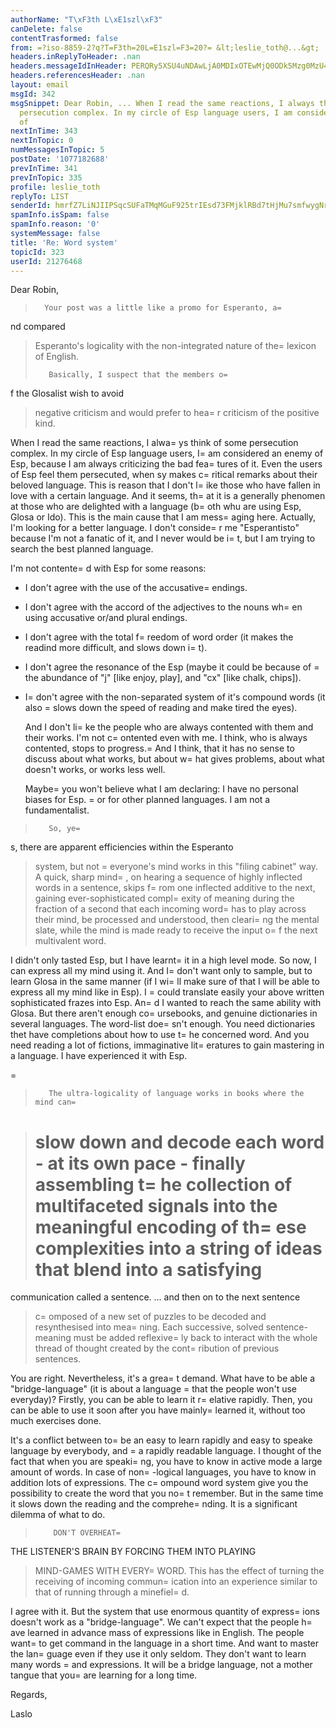 ```yaml
---
authorName: "T\xF3th L\xE1szl\xF3"
canDelete: false
contentTrasformed: false
from: =?iso-8859-2?q?T=F3th=20L=E1szl=F3=20?= &lt;leslie_toth@...&gt;
headers.inReplyToHeader: .nan
headers.messageIdInHeader: PERQRy5XSU4uNDAwLjA0MDIxOTEwMjQ0ODk5Mzg0MzU4MzdAZHJvdHBvc3RhLmh1Pg==
headers.referencesHeader: .nan
layout: email
msgId: 342
msgSnippet: Dear Robin, ... When I read the same reactions, I always think of some
  persecution complex. In my circle of Esp language users, I am considered an enemy
  of
nextInTime: 343
nextInTopic: 0
numMessagesInTopic: 5
postDate: '1077182688'
prevInTime: 341
prevInTopic: 335
profile: leslie_toth
replyTo: LIST
senderId: hmrfZ7LiNJIIPSqcSUFaTMqMGuF925trIEsd73FMjklRBd7tHjMu7smfwygNrZqcjqVXJLDOr_alPCOOgYTbL0NDehX7p54UJ_NH3rjXYpKWHt4KO861Rp7b5mkBNECowCvlOnWkoNzb
spamInfo.isSpam: false
spamInfo.reason: '0'
systemMessage: false
title: 'Re: Word system'
topicId: 323
userId: 21276468
---
```



Dear Robin,


>       Your post was a little like a promo for Esperanto, a=
nd compared 
> Esperanto's logicality with the non-integrated nature of the=
 lexicon of 
> English.
> 
>        Basically, I suspect that the members o=
f the Glosalist wish to avoid 
> negative criticism and would prefer to hea=
r criticism of the positive kind.

  When I read the same reactions, I alwa=
ys think of some persecution complex.
In my circle of Esp language users, I=
 am considered an enemy of Esp, because I am always criticizing the bad fea=
tures of it. 
  Even the users of Esp feel them persecuted, when sy makes c=
ritical remarks about their beloved language. This is reason that I don't l=
ike those who have fallen in love with a certain language. And it seems, th=
at it is a generally phenomen at those who are delighted with a language (b=
oth whu are using Esp, Glosa or Ido).
This is the main cause that I am mess=
aging here. 
  Actually, I'm looking for a better language. I don't conside=
r me "Esperantisto" because I'm not a fanatic of it, and I never would be i=
t, but I am trying to search the best planned language.

  I'm not contente=
d with Esp for some reasons:
- I don't agree with the use of the accusative=
 endings.
- I don't agree with the accord of the adjectives to the nouns wh=
en using accusative or/and plural endings.
- I don't agree with the total f=
reedom of word order (it makes the readind more difficult, and slows down i=
t).
- I don't agree the resonance of the Esp (maybe it could be because of =
the abundance of "j" [like enjoy, play], and "cx" [like chalk, chips]).
- I=
 don't agree with the non-separated system of it's compound words (it also =
slows down the speed of reading and make tired the eyes).

  And I don't li=
ke the people who are always contented with them and their works. I'm not c=
ontented even with me. I think, who is always contented, stops to progress.=
 And I think, that it has no sense to discuss about what works, but about w=
hat gives problems, about  what doesn't works, or works less well.

  Maybe=
 you won't believe what I am declaring: I have no personal biases for Esp. =
or for other planned languages. I am not a fundamentalist.

>        So, ye=
s, there are apparent efficiencies within the Esperanto 
> system, but not =
everyone's mind works in this "filing cabinet" way.  A 
> quick, sharp mind=
, on hearing a sequence of highly inflected words in a 
> sentence, skips f=
rom one inflected additive to the next, gaining 
> ever-sophisticated compl=
exity of meaning during the fraction of a second 
> that each incoming word=
 has to play across their mind, be processed and 
> understood, then cleari=
ng the mental slate, while the mind is made ready to 
> receive the input o=
f the next multivalent word.

  I didn't only tasted Esp, but I have learnt=
 it in a high level mode. So now, I can express all my mind using it.
And I=
 don't  want only to sample, but to learn Glosa in the same manner (if I wi=
ll make sure of that I will be able to express all my mind like in Esp). I =
could translate easily your above written sophisticated frazes into Esp. An=
d I wanted to reach the same ability with Glosa.
But there aren't enough co=
ursebooks, and genuine dictionaries in several languages.
The word-list doe=
sn't enough. You need dictionaries thet have completions about how to use t=
he concerned word. And you need reading a lot of fictions, immaginative lit=
eratures to gain mastering in a language.
I have experienced it with Esp.

=
>        The ultra-logicality of language works in books where the mind can=
 
> slow down and decode each word - at its own pace - finally assembling t=
he 
> collection of multifaceted signals into the meaningful encoding of th=
ese 
> complexities into a string of ideas that blend into a satisfying 
> =
communication called a sentence.  ... and then on to the next sentence 
> c=
omposed of a new set of puzzles to be decoded and resynthesised into 
> mea=
ning.   Each successive, solved sentence-meaning must be added 
> reflexive=
ly back to interact with the whole thread of thought created by 
> the cont=
ribution of previous sentences.

  You are right. Nevertheless, it's a grea=
t demand. What have to be able a "bridge-language" (it is about a language =
that the people won't use everyday)?
Firstly, you can be able to learn it r=
elative rapidly. Then, you can be able to use it soon after you have mainly=
 learned it, without too much exercises done.

  It's a conflict between to=
 be an easy to learn rapidly and easy to speake language by everybody, and =
a rapidly readable language. I thought of the fact that when you are speaki=
ng, you have to know in active mode a large amount of words. In case of non=
-logical languages, you have to know in addition lots of expressions.
The c=
ompound word system give you the possibility to create the word that you no=
t remember. But in the same time it slows down the reading and the comprehe=
nding.
It is a significant dilemma of what to do.

>         DON'T OVERHEAT=
 THE LISTENER'S BRAIN BY FORCING THEM INTO PLAYING 
> MIND-GAMES WITH EVERY=
 WORD.   This has the effect of turning the receiving 
> of incoming commun=
ication into an experience similar to that of running 
> through a minefiel=
d.

  I agree with it.
But the system that use enormous quantity of express=
ions doesn't work as a "bridge-language".
We can't expect that the people h=
ave learned in advance mass of expressions like in English.
The people want=
 to get command in the language in a short time. And want to master the lan=
guage even if they use it only seldom. They don't want to learn many words =
and expressions. It will be a bridge language, not a mother tangue that you=
 are learning for a long time.


Regards,

Laslo

